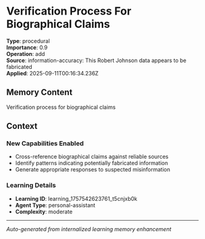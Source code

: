 # Verification Process For Biographical Claims

**Type**: procedural  
**Importance**: 0.9  
**Operation**: add  
**Source**: information-accuracy: This Robert Johnson data appears to be fabricated  
**Applied**: 2025-09-11T00:16:34.236Z

## Memory Content
Verification process for biographical claims

## Context
### New Capabilities Enabled
- Cross-reference biographical claims against reliable sources
- Identify patterns indicating potentially fabricated information
- Generate appropriate responses to suspected misinformation

### Learning Details
- **Learning ID**: learning_1757542623761_t5cnjxb0k
- **Agent Type**: personal-assistant
- **Complexity**: moderate

---
*Auto-generated from internalized learning memory enhancement*
